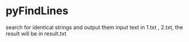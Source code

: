# pyFindLines
search for identical strings and output them
input text in 1.txt , 2.txt, the result will be in result.txt 

